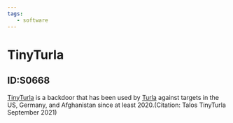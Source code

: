 ```yaml
---
tags:
   - software
---
```

# TinyTurla
## ID:S0668
[TinyTurla](software/S0668) is a backdoor that has been used by [Turla](groups/G0010) against targets in the US, Germany, and Afghanistan since at least 2020.(Citation: Talos TinyTurla September 2021)
